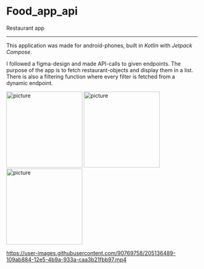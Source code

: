 # Food_app_api
 Restaurant app
***

This application was made for android-phones, built in *Kotlin* with *Jetpack Compose*.  

I followed a figma-design and made API-calls to given endpoints. The purpose of the app is to fetch restaurant-objects and display them in a list. 
There is also a filtering function where every filter is fetched from a dynamic endpoint. 

<img src="https://user-images.githubusercontent.com/90769758/205128332-662a5283-4e42-4045-9cc9-b3f326145954.png" alt="picture" width="200"/>  <img src="https://user-images.githubusercontent.com/90769758/205128527-2bfaca0d-3007-4002-9bf7-3cfdf9615452.png" alt="picture" width="200"/>  <img src="https://user-images.githubusercontent.com/90769758/205128593-b5882d6e-6fa2-4aa4-96e2-14f50ba1e461.png" alt="picture" width="200"/>

https://user-images.githubusercontent.com/90769758/205136489-109ab884-12e5-4b9a-933a-caa3b21fbb97.mp4



